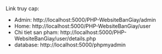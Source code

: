 Link truy cap:
- Admin: http://localhost:5000/PHP-WebsiteBanGiay/admin
- Home: http://localhost:5000/PHP-WebsiteBanGiay/user
- Chi tiet san pham: http://localhost:5000/PHP-WebsiteBanGiay/user/details.php
- database: http://localhost:5000/phpmyadmin
